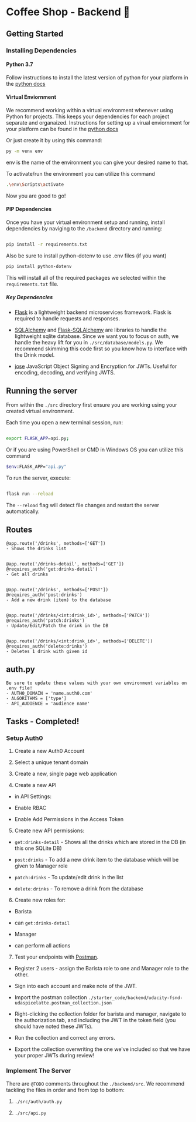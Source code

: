 # Coffee Shop - Backend 📡

  

## Getting Started

  

### Installing Dependencies

  

#### Python 3.7

  

Follow instructions to install the latest version of python for your platform in the [python docs](https://docs.python.org/3/using/unix.html#getting-and-installing-the-latest-version-of-python)

  

#### Virtual Enviornment

  

We recommend working within a virtual environment whenever using Python for projects. This keeps your dependencies for each project separate and organaized. Instructions for setting up a virual enviornment for your platform can be found in the [python docs](https://packaging.python.org/guides/installing-using-pip-and-virtual-environments/)

Or just create it by using this command:
```bash
py -m venv env 
```
env is the name of the environment you can give your desired name to that.

To activate/run the environment you can utilize this command
```bash
.\env\Scripts\activate
```

Now you are good to go!
  

#### PIP Dependencies

  

Once you have your virtual environment setup and running, install dependencies by naviging to the `/backend` directory and running:

  

```bash

pip install -r requirements.txt

```

Also be sure to install python-dotenv to use .env files (if you want)
```bash
pip install python-dotenv
```
  

This will install all of the required packages we selected within the `requirements.txt` file.

  

##### Key Dependencies

  

-  [Flask](http://flask.pocoo.org/) is a lightweight backend microservices framework. Flask is required to handle requests and responses.

  

-  [SQLAlchemy](https://www.sqlalchemy.org/) and [Flask-SQLAlchemy](https://flask-sqlalchemy.palletsprojects.com/en/2.x/) are libraries to handle the lightweight sqlite database. Since we want you to focus on auth, we handle the heavy lift for you in `./src/database/models.py`. We recommend skimming this code first so you know how to interface with the Drink model.

  

-  [jose](https://python-jose.readthedocs.io/en/latest/) JavaScript Object Signing and Encryption for JWTs. Useful for encoding, decoding, and verifying JWTS.

  

## Running the server

  

From within the `./src` directory first ensure you are working using your created virtual environment.

  

Each time you open a new terminal session, run:

  

```bash

export FLASK_APP=api.py;

```
Or if you are using PowerShell or CMD in Windows OS you can utilize this command
```bash
$env:FLASK_APP="api.py"
```


  

To run the server, execute:

  

```bash

flask run --reload

```

  

The `--reload` flag will detect file changes and restart the server automatically.

## Routes
```
@app.route('/drinks', methods=['GET'])
- Shows the drinks list


@app.route('/drinks-detail', methods=['GET'])
@requires_auth('get:drinks-detail')
- Get all drinks


@app.route('/drinks', methods=['POST'])
@requires_auth('post:drinks')
- Add a new drink (item) to the database


@app.route('/drinks/<int:drink_id>', methods=['PATCH'])
@requires_auth('patch:drinks')
- Update/Edit/Patch the drink in the DB


@app.route('/drinks/<int:drink_id>', methods=['DELETE'])
@requires_auth('delete:drinks')
- Deletes 1 drink with given id

```

## auth.py
```
Be sure to update these values with your own environment variables on .env file!
- AUTH0_DOMAIN = 'name.auth0.com'
- ALGORITHMS = ['type']
- API_AUDIENCE = 'audience name'
```


## Tasks - Completed!

  

### Setup Auth0

  

1. Create a new Auth0 Account

2. Select a unique tenant domain

3. Create a new, single page web application

4. Create a new API

- in API Settings:

- Enable RBAC

- Enable Add Permissions in the Access Token

5. Create new API permissions:

- `get:drinks-detail` - Shows all the drinks which are stored in the DB (in this one SQLite DB)

- `post:drinks` - To add a new drink item to the database which will be given to Manager role

- `patch:drinks` - To update/edit drink in the list

- `delete:drinks` - To remove a drink from the database

6. Create new roles for:

- Barista

- can `get:drinks-detail`

- Manager

- can perform all actions

7. Test your endpoints with [Postman](https://getpostman.com).

- Register 2 users - assign the Barista role to one and Manager role to the other.

- Sign into each account and make note of the JWT.

- Import the postman collection `./starter_code/backend/udacity-fsnd-udaspicelatte.postman_collection.json`

- Right-clicking the collection folder for barista and manager, navigate to the authorization tab, and including the JWT in the token field (you should have noted these JWTs).

- Run the collection and correct any errors.

- Export the collection overwriting the one we've included so that we have your proper JWTs during review!

  

### Implement The Server

  

There are `@TODO` comments throughout the `./backend/src`. We recommend tackling the files in order and from top to bottom:

  

1. `./src/auth/auth.py`

2. `./src/api.py`
